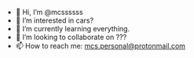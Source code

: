 - 👋 Hi, I’m @mcssssss
- 👀 I’m interested in cars?
- 🌱 I’m currently learning everything.
- 💞️ I’m looking to collaborate on ???
- 📫 How to reach me: mcs.personal@protonmail.com
